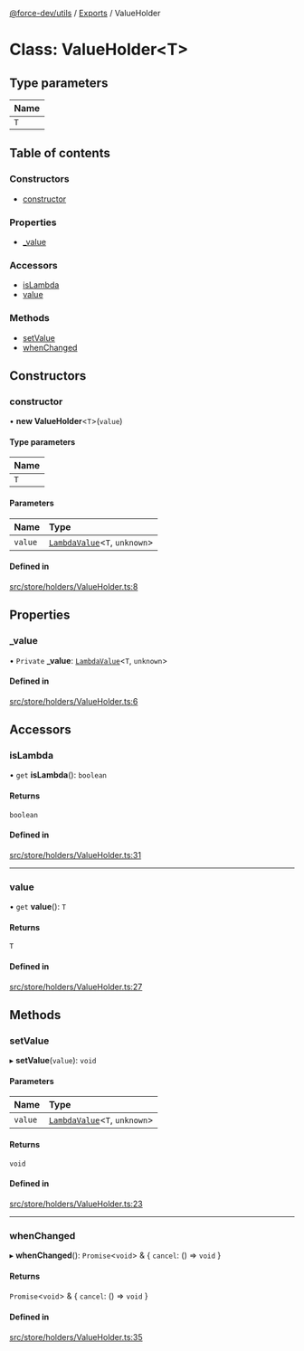 [@force-dev/utils](../README.md) / [Exports](../modules.md) / ValueHolder

# Class: ValueHolder<T\>

## Type parameters

| Name |
| :------ |
| `T` |

## Table of contents

### Constructors

- [constructor](ValueHolder.md#constructor)

### Properties

- [\_value](ValueHolder.md#_value)

### Accessors

- [isLambda](ValueHolder.md#islambda)
- [value](ValueHolder.md#value)

### Methods

- [setValue](ValueHolder.md#setvalue)
- [whenChanged](ValueHolder.md#whenchanged)

## Constructors

### constructor

• **new ValueHolder**<`T`\>(`value`)

#### Type parameters

| Name |
| :------ |
| `T` |

#### Parameters

| Name | Type |
| :------ | :------ |
| `value` | [`LambdaValue`](../modules.md#lambdavalue)<`T`, `unknown`\> |

#### Defined in

[src/store/holders/ValueHolder.ts:8](https://github.com/epifanovmd/utils/blob/fdca100/src/store/holders/ValueHolder.ts#L8)

## Properties

### \_value

• `Private` **\_value**: [`LambdaValue`](../modules.md#lambdavalue)<`T`, `unknown`\>

#### Defined in

[src/store/holders/ValueHolder.ts:6](https://github.com/epifanovmd/utils/blob/fdca100/src/store/holders/ValueHolder.ts#L6)

## Accessors

### isLambda

• `get` **isLambda**(): `boolean`

#### Returns

`boolean`

#### Defined in

[src/store/holders/ValueHolder.ts:31](https://github.com/epifanovmd/utils/blob/fdca100/src/store/holders/ValueHolder.ts#L31)

___

### value

• `get` **value**(): `T`

#### Returns

`T`

#### Defined in

[src/store/holders/ValueHolder.ts:27](https://github.com/epifanovmd/utils/blob/fdca100/src/store/holders/ValueHolder.ts#L27)

## Methods

### setValue

▸ **setValue**(`value`): `void`

#### Parameters

| Name | Type |
| :------ | :------ |
| `value` | [`LambdaValue`](../modules.md#lambdavalue)<`T`, `unknown`\> |

#### Returns

`void`

#### Defined in

[src/store/holders/ValueHolder.ts:23](https://github.com/epifanovmd/utils/blob/fdca100/src/store/holders/ValueHolder.ts#L23)

___

### whenChanged

▸ **whenChanged**(): `Promise`<`void`\> & { `cancel`: () => `void`  }

#### Returns

`Promise`<`void`\> & { `cancel`: () => `void`  }

#### Defined in

[src/store/holders/ValueHolder.ts:35](https://github.com/epifanovmd/utils/blob/fdca100/src/store/holders/ValueHolder.ts#L35)
